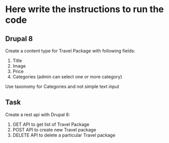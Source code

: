 # Here write the instructions to run the code

## Drupal 8
Create a content type for Travel Package with following fields:

1. Title
2. Image
3. Price
4. Categories (admin can select one or more category)

Use taxonomy for Categories and not simple text input

## Task
Create a rest api with Drupal 8:
1. GET API to get list of Travel Package
2. POST API to create new Travel package
3. DELETE API to delete a particular Travel package

